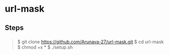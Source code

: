 # url-mask

## Steps


###
> $ git clone https://github.com/Arunava-27/url-mask.git
> $ cd url-mask
> $ chmod +x *
> $ ./setup.sh
